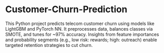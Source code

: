 # Customer-Churn-Prediction
This Python project predicts telecom customer churn using models like LightGBM and PyTorch NN. It preprocesses data, balances classes via SMOTE, and tunes for ~97% accuracy. Insights from feature importances and probability segments (e.g., low risk: rewards; high: outreach) enable targeted retention strategies to cut churn.
